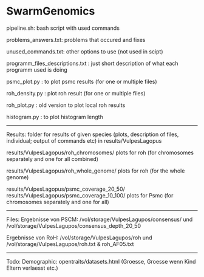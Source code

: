 # SwarmGenomics

pipeline.sh: bash script with used commands

problems_answers.txt: problems that occured and fixes

unused_commands.txt: other options to use (not used in scipt)

programm_files_descriptions.txt : just short description of what each programm used is doing

psmc_plot.py : to plot psmc results (for one or multiple files)

roh_density.py : plot roh result (for one or multiple files)

roh_plot.py : old version to plot local roh results

histogram.py : to plot histogram length

------------------------------------

Results:
folder for results of given species (plots, description of files, individual; output of commands etc)
in results/VulpesLagopus

results/VulpesLagopus/roh_chromosomes/
	plots for roh (for chromosomes separately and one for all combined)	

results/VulpesLagopus/roh_whole_genome/
	plots for roh (for the whole genome)

results/VulpesLagopus/psmc_coverage_20_50/
results/VulpesLagopus/psmc_coverage_10_100/
	plots for Psmc (for chromosomes separately and one for all)

------------------------------------

Files:
Ergebnisse von PSCM:
/vol/storage/VulpesLagupos/consensus/ und /vol/storage/VulpesLagupos/consensus_depth_20_50

Ergebnisse von RoH:
/vol/storage/VulpesLagupos/roh und /vol/storage/VulpesLagupos/roh.txt & roh_AF05.txt

-----------------------------------

Todo:
Demographic:
opentraits/datasets.html
(Groesse, Groesse wenn Kind Eltern verlaesst etc.)


